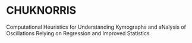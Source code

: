 # CHUKNORRIS
Computational Heuristics for Understanding Kymographs and aNalysis of Oscillations Relying on Regression and Improved Statistics
